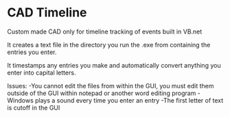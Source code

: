 # CAD Timeline
 Custom made CAD only for timeline tracking of events built in VB.net
 
 It creates a text file in the directory you run the .exe from containing the entries you enter.
 
 It timestamps any entries you make and automatically convert anything you enter into capital letters.
 
 Issues:
 -You cannot edit the files from within the GUI, you must edit them outside of the GUI within notepad or another word editing program
 -Windows plays a sound every time you enter an entry
 -The first letter of text is cutoff in the GUI
